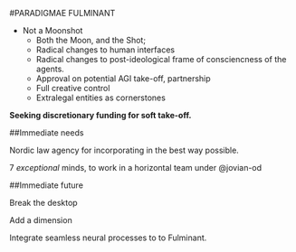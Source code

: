 #PARADIGMAE FULMINANT  

  * Not a Moonshot
    * Both the Moon, and the Shot;
    * Radical changes to human interfaces
    * Radical changes to post-ideological frame of consciencness of the agents.
    * Approval on potential AGI take-off, partnership
    * Full creative control
    * Extralegal entities as cornerstones

**Seeking discretionary funding for soft take-off.**  


##Immediate needs

Nordic law agency for incorporating in the best way possible.  

7 *exceptional* minds, to work in a horizontal team under @jovian-od

##Immediate future

Break the desktop  

Add a dimension  

Integrate seamless neural processes to to Fulminant.
